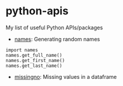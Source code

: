 # python-apis
My list of useful Python APIs/packages

* [names](https://pypi.org/project/names/): Generating random names
```
import names
names.get_full_name()
names.get_first_name()
names.get_last_name()
```

* [missingno](https://github.com/ResidentMario/missingno): Missing values in a dataframe
